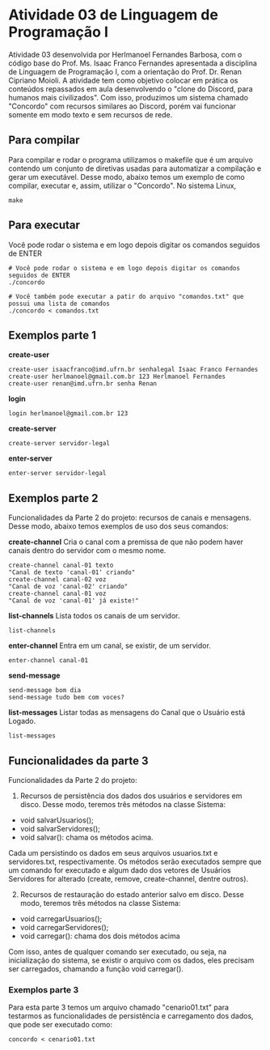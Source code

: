 # Atividade 03 de Linguagem de Programação I
Atividade 03 desenvolvida por Herlmanoel Fernandes Barbosa, com o código base do Prof. Ms. Isaac Franco Fernandes apresentada a disciplina de Linguagem de Programação I, com a orientação do Prof. Dr. Renan Cipriano Moioli. A atividade tem como objetivo colocar em prática os conteúdos repassados em aula desenvolvendo o "clone do Discord, para humanos mais civilizados". Com isso, produzimos um sistema chamado "Concordo" com recursos similares ao Discord, porém vai funcionar somente em modo texto e sem recursos de rede.

## Para compilar
Para compilar e rodar o programa utilizamos o makefile que é um arquivo contendo um conjunto de diretivas usadas para automatizar a compilação e gerar um executável. Desse modo, abaixo temos um exemplo de como compilar, executar e, assim, utilizar o "Concordo". No sistema Linux,

  

```console
make
```

  
## Para executar

Você pode rodar o sistema e em logo depois digitar os comandos seguidos de ENTER

```console
# Você pode rodar o sistema e em logo depois digitar os comandos seguidos de ENTER
./concordo

# Você também pode executar a patir do arquivo "comandos.txt" que possui uma lista de comandos
./concordo < comandos.txt
```

## Exemplos parte 1
**create-user**
```console
create-user isaacfranco@imd.ufrn.br senhalegal Isaac Franco Fernandes
create-user herlmanoel@gmail.com.br 123 Herlmanoel Fernandes
create-user renan@imd.ufrn.br senha Renan
```

**login**
```console
login herlmanoel@gmail.com.br 123
```

**create-server**
```console
create-server servidor-legal
```

**enter-server**
```console
enter-server servidor-legal
```

## Exemplos parte 2
Funcionalidades da Parte 2 do projeto: recursos de
canais e mensagens. Desse modo, abaixo temos exemplos de uso dos seus comandos:

**create-channel**
Cria o canal com a premissa de que não podem haver canais dentro do servidor com o mesmo nome.
```console
create-channel canal-01 texto
"Canal de texto 'canal-01' criando"
create-channel canal-02 voz
"Canal de voz 'canal-02' criando"
create-channel canal-01 voz
"Canal de voz 'canal-01' já existe!"
```

**list-channels**
Lista todos os canais de um servidor.
```console
list-channels
```

**enter-channel**
Entra em um canal, se existir, de um servidor.
```console
enter-channel canal-01
```

**send-message**
```console
send-message bom dia
send-message tudo bem com voces?
```

**list-messages**
Listar todas as mensagens do Canal que o Usuário está Logado.
```console
list-messages
```

## Funcionalidades da  parte 3
Funcionalidades da Parte 2 do projeto: 
1. Recursos de persistência dos dados dos usuários e servidores em disco.
Desse modo, teremos três métodos na classe Sistema:
- void salvarUsuarios();
- void salvarServidores();
- void salvar(): chama os métodos acima.

Cada um persistindo os dados em seus arquivos usuarios.txt e servidores.txt, respectivamente.
Os métodos serão executados sempre que um comando for executado e algum dado dos vetores de Usuários Servidores for alterado (create, remove, create-channel, dentre outros).

2. Recursos de restauração do estado anterior  salvo em disco.
Desse modo, teremos três métodos na classe Sistema:
- void carregarUsuarios();
- void carregarServidores();
- void carregar(): chama dos dois métodos acima

Com isso, antes de qualquer comando ser executado, ou seja, na inicialização
do sistema, se existir o arquivo com os dados, eles precisam ser carregados, chamando a função void carregar().


### Exemplos parte 3
Para esta parte 3 temos um arquivo chamado "cenario01.txt" para testarmos as funcionalidades de persistência e carregamento dos dados, que pode ser executado como: 
```console
concordo < cenario01.txt
```
